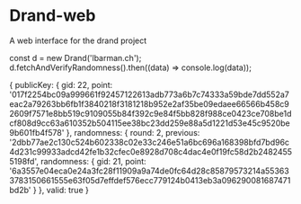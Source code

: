 # Drand-web

A web interface for the drand project


const d = new Drand('lbarman.ch');
d.fetchAndVerifyRandomness().then((data) => console.log(data));

{ publicKey:
   { gid: 22,
     point:
      '017f2254bc09a999661f92457122613adb773a6b7c74333a59bde7dd552a7eac2a79263bb6fb1f3840218f3181218b952e2af35be09edaee66566b458c92609f7571e8bb519c9109055b84f392c9e84f5bb828f988ce0423ce708be1dcf808d9cc63a610352b504115ee38bc23dd259e88a5d1221d53e45c9520be9b601fb4f578' },
  randomness:
   { round: 2,
     previous:
      '2dbb77ae2c130c524b602338c02e33c246e51a6bc696a168398bfd7bd96c4d231c99933adcd42fe1b32cfec0e8928d708c4dac4e0f19fc58d2b24824555198fd',
     randomness:
      { gid: 21,
        point:
         '6a3557e04eca0e24a3fc28f11909a9a74de0fc64d28c85879573214a553633783150661555e63f05d7effdef576ecc779124b0413eb3a096290081687471bd2b' } },
  valid: true }
